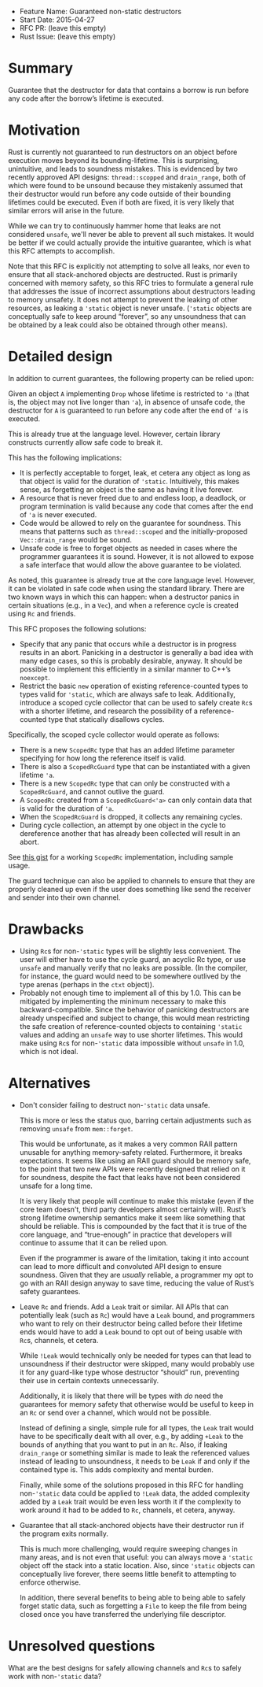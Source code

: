 - Feature Name: Guaranteed non-static destructors
- Start Date: 2015-04-27
- RFC PR: (leave this empty)
- Rust Issue: (leave this empty)

# Summary

Guarantee that the destructor for data that contains a borrow is run before any
code after the borrow’s lifetime is executed.

# Motivation

Rust is currently not guaranteed to run destructors on an object before
execution moves beyond its bounding-lifetime. This is surprising,
unintuitive, and leads to soundness mistakes. This is evidenced by two recently
approved API designs: `thread::scopped` and `drain_range`, both of which were
found to be unsound because they mistakenly assumed that their destructor would
run before any code outside of their bounding lifetimes could be executed. Even
if both are fixed, it is very likely that similar errors will arise in the
future.

While we can try to continuously hammer home that leaks are not considered
`unsafe`, we'll never be able to prevent all such mistakes. It would be better
if we could actually provide the intuitive guarantee, which is what this RFC
attempts to accomplish.

Note that this RFC is explicitly not attempting to solve all leaks, nor even to
ensure that all stack-anchored objects are destructed. Rust is primarily
concerned with memory safety, so this RFC tries to formulate a general rule
that addresses the issue of incorrect assumptions about destructors leading to
memory unsafety. It does not attempt to prevent the leaking of other resources,
as leaking a `'static` object is never unsafe. (`'static` objects are
conceptually safe to keep around “forever”, so any unsoundness that can be
obtained by a leak could also be obtained through other means).

# Detailed design

In addition to current guarantees, the following property can be relied upon:

Given an object `A` implementing `Drop` whose lifetime is restricted to `'a`
(that is, the object may not live longer than `'a`), in absence of unsafe code,
the destructor for `A` is guaranteed to run before any code after the end of
`'a` is executed.

This is already true at the language level. However, certain library constructs
currently allow safe code to break it.

This has the following implications:

 * It is perfectly acceptable to forget, leak, et cetera any object as long as
   that object is valid for the duration of `'static`. Intuitively, this makes
   sense, as forgetting an object is the same as having it live forever.
 * A resource that is never freed due to and endless loop, a deadlock, or
   program termination is valid because any code that comes after the end of
   `'a` is never executed.
 * Code would be allowed to rely on the guarantee for soundness. This means
   that patterns such as `thread::scoped` and the initially-proposed
   `Vec::drain_range` would be sound.
 * Unsafe code is free to forget objects as needed in cases where the
   programmer guarantees it is sound. However, it is not allowed to expose a
   safe interface that would allow the above guarantee to be violated.

As noted, this guarantee is already true at the core language level. However,
it can be violated in safe code when using the standard library. There are
two known ways in which this can happen: when a destructor panics in certain
situations (e.g., in a `Vec`), and when a reference cycle is created using `Rc`
and friends.

This RFC proposes the following solutions:

 * Specify that any panic that occurs while a destructor is in progress results
   in an abort. Panicking in a destructor is generally a bad idea with many
   edge cases, so this is probably desirable, anyway. It should be possible to
   implement this efficiently in a similar manner to C++’s `noexcept`.
 * Restrict the basic `new` operation of existing reference-counted types to
   types valid for `'static`, which are always safe to leak. Additionally,
   introduce a scoped cycle collector that can be used to safely create `Rc`s
   with a shorter lifetime, and research the possibility of a reference-counted
   type that statically disallows cycles.

Specifically, the scoped cycle collector would operate as follows:

 * There is a new `ScopedRc` type that has an added lifetime parameter
   specifying for how long the reference itself is valid.
 * There is also a `ScopedRcGuard` type that can be instantiated with a given
   lifetime `'a`.
 * There is a new `ScopedRc` type that can only be constructed with a
   `ScopedRcGuard`, and cannot outlive the guard.
 * A `ScopedRc` created from a `ScopedRcGuard<'a>` can only contain data that
   is valid for the duration of `'a`.
 * When the `ScopedRcGuard` is dropped, it collects any remaining cycles.
 * During cycle collection, an attempt by one object in the cycle to
   dereference another that has already been collected will result in an abort.

See [this gist](https://gist.github.com/rkjnsn/791ee9cc3b6d2961cf33) for a
working `ScopedRc` implementation, including sample usage.

The guard technique can also be applied to channels to ensure that they are
properly cleaned up even if the user does something like send the receiver and
sender into their own channel.

# Drawbacks

 * Using `Rc`s for non-`'static` types will be slightly less convenient. The
   user will either have to use the cycle guard, an acyclic Rc type, or use
   `unsafe` and manually verify that no leaks are possible. (In the compiler,
   for instance, the guard would need to be somewhere outlived by the type
   arenas (perhaps in the `ctxt` object)).
 * Probably not enough time to implement all of this by 1.0. This can be
   mitigated by implementing the minimum necessary to make this
   backward-compatible. Since the behavior of panicking destructors are already
   unspecified and subject to change, this would mean restricting the safe
   creation of reference-counted objects to containing `'static` values and
   adding an `unsafe` way to use shorter lifetimes. This would make using `Rc`s
   for non-`'static` data impossible without `unsafe` in 1.0, which is not
   ideal.

# Alternatives

 * Don't consider failing to destruct non-`'static` data unsafe.

   This is more or less the status quo, barring certain adjustments such as
   removing `unsafe` from `mem::forget`.

   This would be unfortunate, as it makes a very common RAII pattern unusable
   for anything memory-safety related. Furthermore, it breaks expectations. It
   seems like using an RAII guard should be memory safe, to the point that two
   new APIs were recently designed that relied on it for soundness, despite the
   fact that leaks have not been considered unsafe for a long time.

   It is very likely that people will continue to make this mistake (even if
   the core team doesn't, third party developers almost certainly will). Rust’s
   strong lifetime ownership semantics make it seem like something that should
   be reliable. This is compounded by the fact that it is true of the core
   language, and “true-enough” in practice that developers will continue to
   assume that it can be relied upon.

   Even if the programmer is aware of the limitation, taking it into account
   can lead to more difficult and convoluted API design to ensure soundness.
   Given that they are *usually* reliable, a programmer my opt to go with an
   RAII design anyway to save time, reducing the value of Rust’s safety
   guarantees.

 * Leave `Rc` and friends. Add a `Leak` trait or similar. All APIs that can
   potentially leak (such as `Rc`) would have a `Leak` bound, and programmers
   who want to rely on their destructor being called before their lifetime ends
   would have to add a `Leak` bound to opt out of being usable with `Rc`s,
   channels, et cetera.

   While `!Leak` would technically only be needed for types can that lead to
   unsoundness if their destructor were skipped, many would probably use it for
   any guard-like type whose destructor “should” run, preventing their use in
   certain contexts unnecessarily.

   Additionally, it is likely that there will be types with *do* need the
   guarantees for memory safety that otherwise would be useful to keep in an
   `Rc` or send over a channel, which would not be possible.

   Instead of defining a single, simple rule for all types, the `Leak`
   trait would have to be specifically dealt with all over, e.g., by adding
   `+Leak` to the bounds of anything that you want to put in an `Rc`. Also, if
   leaking `drain_range` or something similar is made to leak the referenced
   values instead of leading to unsoundness, it needs to be `Leak` if and only
   if the contained type is.  This adds complexity and mental burden.

   Finally, while some of the solutions proposed in this RFC for handling
   non-`'static` data could be applied to `!Leak` data, the added complexity
   added by a `Leak` trait would be even less worth it if the complexity to
   work around it had to be added to `Rc`, channels, et cetera, anyway.

 * Guarantee that all stack-anchored objects have their destructor run if the
   program exits normally.

   This is much more challenging, would require sweeping changes in many areas,
   and is not even that useful: you can always move a `'static` object off the
   stack into a static location. Also, since `'static` objects can conceptually
   live forever, there seems little benefit to attempting to enforce otherwise.

   In addition, there several benefits to being able to being able to safely
   forget static data, such as forgetting a `File` to keep the file from being
   closed once you have transferred the underlying file descriptor.

# Unresolved questions

What are the best designs for safely allowing channels and `Rc`s to safely work
with non-`'static` data?
